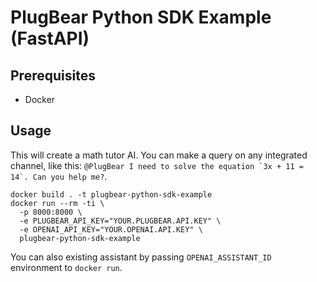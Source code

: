 # PlugBear Python SDK Example (FastAPI)

## Prerequisites

- Docker

## Usage

This will create a math tutor AI.
You can make a query on any integrated channel, like this: ``@PlugBear I need to solve the equation `3x + 11 = 14`. Can you help me?``.

```shell
docker build . -t plugbear-python-sdk-example
docker run --rm -ti \
  -p 8000:8000 \
  -e PLUGBEAR_API_KEY="YOUR.PLUGBEAR.API.KEY" \
  -e OPENAI_API_KEY="YOUR.OPENAI.API.KEY" \
  plugbear-python-sdk-example
```

You can also existing assistant by passing `OPENAI_ASSISTANT_ID` environment to `docker run`.
